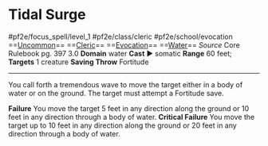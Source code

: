 # Tidal Surge
#pf2e/focus_spell/level_1 #pf2e/class/cleric #pf2e/school/evocation 
==[Uncommon](../../../rules/traits/uncommon.md)== ==[Cleric](../../../rules/traits/cleric.md)== ==[Evocation](../../../rules/traits/evocation.md)== ==[Water](../../../rules/traits/water.md)==
*Source* Core Rulebook pg. 397 3.0
**Domain** water
**Cast** ► somatic
**Range** 60 feet; **Targets** 1 creature
**Saving Throw** Fortitude

---
You call forth a tremendous wave to move the target either in a body of water or on the ground. The target must attempt a Fortitude save.

**Failure** You move the target 5 feet in any direction along the ground or 10 feet in any direction through a body of water.
**Critical Failure** You move the target up to 10 feet in any direction along the ground or 20 feet in any direction through a body of water.